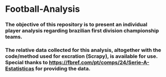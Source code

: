 ﻿# Football-Analysis
 
 ### The objective of this repository is to present an individual player analysis regarding brazilian first division championship teams.
 
 ### The relative data collected for this analysis, altogether with the code/method used for excration (Scrapy), is available for use. Special thanks to https://fbref.com/pt/comps/24/Serie-A-Estatisticas for providing the data.
